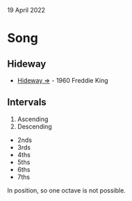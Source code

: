 19 April 2022

# Song
## Hideway
- [Hideway =>](https://learningukulele.com/songs/code/UL1102) - 1960 Freddie King

## Intervals

1. Ascending
2. Descending

- 2nds
- 3rds
- 4ths
- 5ths
- 6ths
- 7ths

In position, so one octave is not possible.


